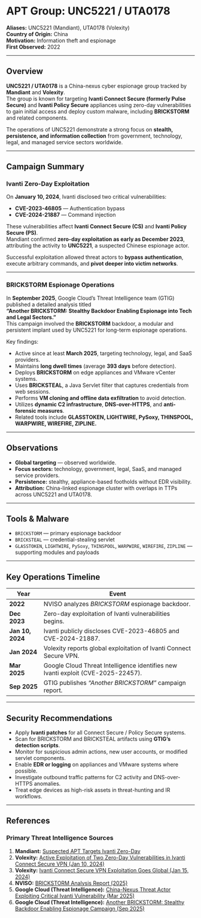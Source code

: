 # APT Group: UNC5221 / UTA0178

**Aliases:** UNC5221 (Mandiant), UTA0178 (Volexity)  
**Country of Origin:** China  
**Motivation:** Information theft and espionage  
**First Observed:** 2022  

---

## Overview
**UNC5221 / UTA0178** is a China-nexus cyber espionage group tracked by **Mandiant** and **Volexity**.  
The group is known for targeting **Ivanti Connect Secure (formerly Pulse Secure)** and **Ivanti Policy Secure** appliances using zero-day vulnerabilities to gain initial access and deploy custom malware, including **BRICKSTORM** and related components.

The operations of UNC5221 demonstrate a strong focus on **stealth, persistence, and information collection** from government, technology, legal, and managed service sectors worldwide.

---

## Campaign Summary

### Ivanti Zero-Day Exploitation
On **January 10, 2024**, Ivanti disclosed two critical vulnerabilities:
- **CVE-2023-46805** — Authentication bypass  
- **CVE-2024-21887** — Command injection  

These vulnerabilities affect **Ivanti Connect Secure (CS)** and **Ivanti Policy Secure (PS)**.  
Mandiant confirmed **zero-day exploitation as early as December 2023**, attributing the activity to **UNC5221**, a suspected Chinese espionage actor.

Successful exploitation allowed threat actors to **bypass authentication**, execute arbitrary commands, and **pivot deeper into victim networks**.

---

### BRICKSTORM Espionage Operations
In **September 2025**, Google Cloud’s Threat Intelligence team (GTIG) published a detailed analysis titled  
**“Another BRICKSTORM: Stealthy Backdoor Enabling Espionage into Tech and Legal Sectors.”**  
This campaign involved the **BRICKSTORM** backdoor, a modular and persistent implant used by UNC5221 for long-term espionage operations.

Key findings:
- Active since at least **March 2025**, targeting technology, legal, and SaaS providers.  
- Maintains **long dwell times** (average **393 days** before detection).  
- Deploys **BRICKSTORM** on edge appliances and VMware vCenter systems.  
- Uses **BRICKSTEAL**, a Java Servlet filter that captures credentials from web sessions.  
- Performs **VM cloning and offline data exfiltration** to avoid detection.  
- Utilizes **dynamic C2 infrastructure**, **DNS-over-HTTPS**, and **anti-forensic measures**.  
- Related tools include **GLASSTOKEN, LIGHTWIRE, PySoxy, THINSPOOL, WARPWIRE, WIREFIRE, ZIPLINE.**

---

## Observations
- **Global targeting** — observed worldwide.  
- **Focus sectors:** technology, government, legal, SaaS, and managed service providers.  
- **Persistence:** stealthy, appliance-based footholds without EDR visibility.  
- **Attribution:** China-linked espionage cluster with overlaps in TTPs across UNC5221 and UTA0178.  

---

## Tools & Malware
- `BRICKSTORM` — primary espionage backdoor  
- `BRICKSTEAL` — credential-stealing servlet  
- `GLASSTOKEN`, `LIGHTWIRE`, `PySoxy`, `THINSPOOL`, `WARPWIRE`, `WIREFIRE`, `ZIPLINE` — supporting modules and payloads  

---

## Key Operations Timeline
| Year | Event |
|------|-------|
| **2022** | NVISO analyzes *BRICKSTORM* espionage backdoor. |
| **Dec 2023** | Zero-day exploitation of Ivanti vulnerabilities begins. |
| **Jan 10, 2024** | Ivanti publicly discloses CVE-2023-46805 and CVE-2024-21887. |
| **Jan 2024** | Volexity reports global exploitation of Ivanti Connect Secure VPN. |
| **Mar 2025** | Google Cloud Threat Intelligence identifies new Ivanti exploit (CVE-2025-22457). |
| **Sep 2025** | GTIG publishes *“Another BRICKSTORM”* campaign report. |

---

## Security Recommendations
- Apply **Ivanti patches** for all Connect Secure / Policy Secure systems.  
- Scan for BRICKSTORM and BRICKSTEAL artifacts using **GTIG’s detection scripts**.  
- Monitor for suspicious admin actions, new user accounts, or modified servlet components.  
- Enable **EDR or logging** on appliances and VMware systems where possible.  
- Investigate outbound traffic patterns for C2 activity and DNS-over-HTTPS anomalies.  
- Treat edge devices as high-risk assets in threat-hunting and IR workflows.  

---

## References

### Primary Threat Intelligence Sources
1. **Mandiant:** [Suspected APT Targets Ivanti Zero-Day](https://www.mandiant.com/resources/blog/suspected-apt-targets-ivanti-zero-day)  
2. **Volexity:** [Active Exploitation of Two Zero-Day Vulnerabilities in Ivanti Connect Secure VPN (Jan 10, 2024)](https://www.volexity.com/blog/2024/01/10/active-exploitation-of-two-zero-day-vulnerabilities-in-ivanti-connect-secure-vpn/)  
3. **Volexity:** [Ivanti Connect Secure VPN Exploitation Goes Global (Jan 15, 2024)](https://www.volexity.com/blog/2024/01/15/ivanti-connect-secure-vpn-exploitation-goes-global/)  
4. **NVISO:** [BRICKSTORM Analysis Report (2025)](https://blog.nviso.eu/wp-content/uploads/2025/04/NVISO-BRICKSTORM-Report.pdf)  
5. **Google Cloud (Threat Intelligence):** [China-Nexus Threat Actor Exploiting Critical Ivanti Vulnerability (Mar 2025)](https://cloud.google.com/blog/topics/threat-intelligence/china-nexus-exploiting-critical-ivanti-vulnerability)  
6. **Google Cloud (Threat Intelligence):** [Another BRICKSTORM: Stealthy Backdoor Enabling Espionage Campaign (Sep 2025)](https://cloud.google.com/blog/topics/threat-intelligence/brickstorm-espionage-campaign)

